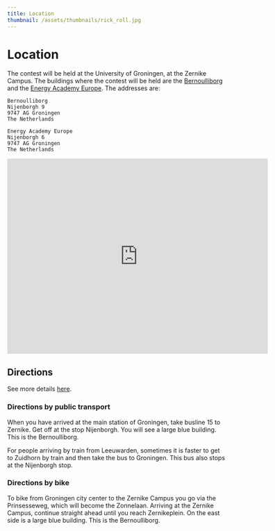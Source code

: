 ```yaml
---
title: Location
thumbnail: /assets/thumbnails/rick_roll.jpg
---
```


# Location

The contest will be held at the University of Groningen, at the Zernike Campus. The buildings where the contest will be held are the [Bernoulliborg](https://maps.app.goo.gl/Scjr6Neu56oszM3K9) and the [Energy Academy Europe](https://maps.app.goo.gl/rgQ6tnpaauHy9uDi9). The addresses are:

```
Bernoulliborg
Nijenborgh 9
9747 AG Groningen
The Netherlands
```

```
Energy Academy Europe
Nijenborgh 6
9747 AG Groningen
The Netherlands
```

<div class="w-full flex justify-center">
<iframe src="https://www.google.com/maps/embed?pb=!1m14!1m8!1m3!1d699.534776882915!2d6.5363493!3d53.2403406!3m2!1i1024!2i768!4f13.1!3m3!1m2!1s0x47c9cd1a4f77456b%3A0x9841c274f3f056e5!2sBernoulliborg!5e1!3m2!1sen!2snl!4v1727779375947!5m2!1sen!2snl" width="600" height="450" style="border:0;" allowfullscreen="" loading="lazy" referrerpolicy="no-referrer-when-downgrade"></iframe>
</div>

## Directions

See more details [here](https://arc.net/l/quote/zoezlszr).

### Directions by public transport

When you have arrived at the main station of Groningen, take busline 15 to Zernike. Get off at the stop Nijenborgh. You will see a large blue building. This is the Bernoulliborg.

For people arriving by train from Leeuwarden, sometimes it is faster to get to Zuidhorn by train and then take the bus to Groningen. This bus also stops at the Nijenborgh stop.

### Directions by bike

To bike from Groningen city center to the Zernike Campus you go via the Prinsesseweg, which will become the Zonnelaan. Arriving at the Zernike Campus, continue straight ahead until you reach Zernikeplein. On the east side is a large blue building. This is the Bernoulliborg.
